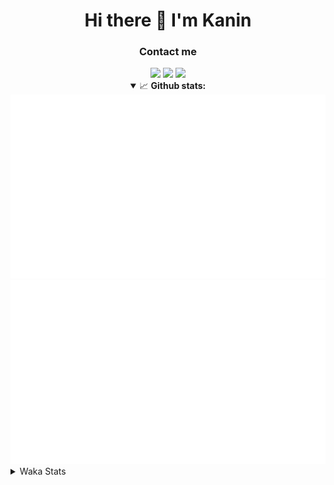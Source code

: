 <div align="center">
 <h1>Hi there 👋 I'm Kanin</h1>
 <h3>Contact me</h3>
 <a href="mailto:im@kanin.dev"><img src="https://img.shields.io/badge/gmail-%23D14836.svg?&style=for-the-badge&logo=gmail&logoColor=white"/></a>
 <a href="https://twitter.com/KaninDev"><img src="https://img.shields.io/badge/twitter-%231DA1F2.svg?&style=for-the-badge&logo=twitter&logoColor=white"/></a>
 <a href="https://www.linkedin.com/in/KaninDev"><img src="https://img.shields.io/badge/linkedin-%230077B5.svg?&style=for-the-badge&logo=linkedin&logoColor=white"/></a>
<details open>
  <summary>📈 <b>Github stats:</b></summary>
  <img src="https://github.com/Kanin/Kanin/blob/master/scripts/GitHubStats/generated/overview.svg"/>
  <img src="https://github.com/Kanin/Kanin/blob/master/scripts/GitHubStats/generated/languages.svg"/>
</details>
</div>

<details>
 <summary>Waka Stats</summary>

<!--START_SECTION:waka-->
![Profile Views](http://img.shields.io/badge/Profile%20Views-25-blue)

![Lines of code](https://img.shields.io/badge/From%20Hello%20World%20I%27ve%20Written-29822%20lines%20of%20code-blue)

**🐱 My Github Data** 

> 🏆 75 Contributions in the Year 2021
 > 
> 📦 34.9 kB Used in Github's Storage 
 > 
> 🚫 Not Opted to Hire
 > 
> 📜 8 Public Repositories 
 > 
> 🔑 5 Private Repositories  
 > 
**I'm an Early 🐤** 

```text
🌞 Morning    96 commits     ████░░░░░░░░░░░░░░░░░░░░░   17.88% 
🌆 Daytime    211 commits    █████████░░░░░░░░░░░░░░░░   39.29% 
🌃 Evening    109 commits    █████░░░░░░░░░░░░░░░░░░░░   20.3% 
🌙 Night      121 commits    █████░░░░░░░░░░░░░░░░░░░░   22.53%

```
📅 **I'm Most Productive on Monday** 

```text
Monday       123 commits    █████░░░░░░░░░░░░░░░░░░░░   22.91% 
Tuesday      84 commits     ████░░░░░░░░░░░░░░░░░░░░░   15.64% 
Wednesday    93 commits     ████░░░░░░░░░░░░░░░░░░░░░   17.32% 
Thursday     57 commits     ██░░░░░░░░░░░░░░░░░░░░░░░   10.61% 
Friday       51 commits     ██░░░░░░░░░░░░░░░░░░░░░░░   9.5% 
Saturday     50 commits     ██░░░░░░░░░░░░░░░░░░░░░░░   9.31% 
Sunday       79 commits     ███░░░░░░░░░░░░░░░░░░░░░░   14.71%

```


📊 **This Week I Spent My Time On** 

```text
⌚︎ Time Zone: America/New_York

💬 Programming Languages: 
SCSS                     52 mins             █████████░░░░░░░░░░░░░░░░   38.92% 
JavaScript               41 mins             ███████░░░░░░░░░░░░░░░░░░   30.77% 
Python                   32 mins             ██████░░░░░░░░░░░░░░░░░░░   23.89% 
JSX                      5 mins              █░░░░░░░░░░░░░░░░░░░░░░░░   4.19% 
Git Config               2 mins              ░░░░░░░░░░░░░░░░░░░░░░░░░   2.05%

🔥 Editors: 
IntelliJ                 1 hr 42 mins        ███████████████████░░░░░░   76.11% 
PyCharm                  32 mins             ██████░░░░░░░░░░░░░░░░░░░   23.89%

🐱‍💻 Projects: 
Kanin                    52 mins             █████████░░░░░░░░░░░░░░░░   38.58% 
Naila.py                 32 mins             ██████░░░░░░░░░░░░░░░░░░░   23.89% 
managed                  31 mins             ██████░░░░░░░░░░░░░░░░░░░   23.66% 
powercord                13 mins             ██░░░░░░░░░░░░░░░░░░░░░░░   9.75% 
Testing                  5 mins              █░░░░░░░░░░░░░░░░░░░░░░░░   4.12%

💻 Operating System: 
Linux                    2 hrs 15 mins       █████████████████████████   100.0%

```

**I Mostly Code in Python** 

```text
Python                   20 repos            ███████████████████░░░░░░   76.92% 
JavaScript               3 repos             ███░░░░░░░░░░░░░░░░░░░░░░   11.54% 
Kotlin                   1 repo              █░░░░░░░░░░░░░░░░░░░░░░░░   3.85% 
HTML                     1 repo              █░░░░░░░░░░░░░░░░░░░░░░░░   3.85% 
Java                     1 repo              █░░░░░░░░░░░░░░░░░░░░░░░░   3.85%

```


**Timeline**

![Chart not found](https://raw.githubusercontent.com/Kanin/Kanin/master/charts/bar_graph.png) 


<!--END_SECTION:waka-->
</details>
